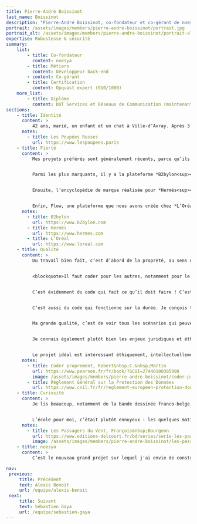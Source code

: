 ```yaml
---
title: Pierre-André Boissinot
last_name: Boissinot
description: "Pierre-André Boissinot, co-fondateur et co-gérant de noesya, développeur back-end"
portrait: /assets/images/members/pierre-andre-boissinot/portrait.jpg
portrait_alt: /assets/images/members/pierre-andre-boissinot/portrait-alt.jpg
expertise: Robustesse & sécurité
summary:
    list:
        - title: Co-fondateur
          content: noesya
        - title: Métiers
          content: Développeur back-end
        - content: Co-gérant
        - title: Certification
          content: Opquast expert (910/1000)
    more_list:
        - title: Diplôme
          content: DUT Services et Réseaux de Communication (maintenant Métiers du Multimédia et de l’Internet), Université Paris-Est Marne-la-Vallée
sections:
    - title: Identité
      content: >
          42 ans, marié, un enfant et un chat à Ville-d’Avray. Après 3 ans de droit et un Diplôme Universitaire de Technologie Services et Réseaux de Communication (maintenant Métiers du Multimédia et de l’Internet), je travaille d’abord dans une startup, puis co-fonde l’entreprise *Semio&nbsp;Design* en 2003. La structure est ensuite fusionnée à l’agence *Les&nbsp;Poupées&nbsp;Russes<sup><a href="#note-1">1</a></sup>*, que je quitte en 2021 pour créer *noesya*.
      notes:
        - title: Les Poupées Russes
          url: https://www.lespoupees.paris
    - title: Fierté
      content: >
          Mes projets préférés sont généralement récents, parce qu’ils matérialisent les progrès que je fais. Chaque projet me fait avancer.


          Parmi les plus marquants, il y a la plateforme *B2bylon<sup><a href="#note-2">2</a></sup>*, créée pour *Les&nbsp;Poupées&nbsp;Russes* : multi-marques, multilingue, modulaire, c’était un défi en termes de périmètre fonctionnel et de robustesse. Nous l’avons conçue, développée et amenée en moins de 3 ans à une quinzaine de clients actifs pour environ 250&nbsp;k€&nbsp;/&nbsp;an en Software as a Service (SaaS). Webinar, catalogue produit, elearning, gamification, nous avons développé une vingtaine de modules fonctionnels déployables à la demande, dans des environnements clients cloisonnés aux design systems personnalisés. La plateforme a bénéficié de nombreux audits de sécurité et tests de pénétration, que j’ai supervisés en tant que Data Protection Officer des *Poupées&nbsp;Russes*.


          Ensuite, l’encyclopédie de marque réalisée pour *Hermès<sup><a href="#note-3">3</a></sup>*, parce que j’aime cette maison, et que le résultat est superbe. Encore des problématiques de gestion de contenu et de traduction, des mécaniques ludiques et des enjeux d’optimisation, peu de nouveauté pour moi, mais un beau succès opérationnel !


          Enfin, Flow, une plateforme que nous avons créée chez *L’Oréal<sup><a href="#note-4">4</a></sup>* et que nous maintenons depuis 10 ans. La plateforme utilise une grande variété de technologie, notamment des APIs et back-offices en Ruby on Rails et des applications natives iPad (Objective-C) et Windows (C#), et permet de gérer du contenu de vente et des données commerciales.
      notes:
        - title: B2bylon
          url: https://www.b2bylon.com
        - title: Hermès
          url: https://www.hermes.com
        - title: L’Oréal
          url: https://www.loreal.com
    - title: Qualité
      content: >
          Du travail bien fait, c’est d’abord de la propreté, au sens d’Oncle Bob<sup><a href="#note-5">5</a></sup>: du code léger, pas trop verbeux, où chaque chose est à sa place. C’est aussi du code que l’on peut relire. Si je me relis dans deux ans, je dois comprendre facilement ce que j’ai écrit, et je veux que toute l’équipe puisse comprendre.


          <blockquote>Il faut coder pour les autres, notamment pour le soi du futur</blockquote>


          C’est évidemment du code qui fait ce qu’il doit faire ! C’est navrant de le préciser, mais beaucoup de développeurs produisent du code qui n’est pas fonctionnel, ou pas totalement fonctionnel.


          C’est aussi du code qui fonctionne sur la durée. Je conçois toujours des produits pour qu’ils puissent durer 10 ou 20 ans, je ne travaille jamais en me disant que c’est jetable. La robustesse est un bon investissement, notamment parce que le court terme a une fâcheuse tendance à durer plus longtemps que prévu.


          Ma grande qualité, c’est de voir tous les scénarios qui peuvent se produire, les effets de bord, les cas extrêmes et improbables, comme un grand arbre de problèmes possibles. Ca me permet de débugger avant que le bug ne se produise. Cela permet d’éviter les comportements inattendus de l’application, aux conséquences parfois graves tant pour le business que pour la sécurité des données. C’est notamment pour cela que nous ne travaillons plus avec Wordpress : trop de vulnérabilités, pas assez de robustesse.


          Je connais également plutôt bien les enjeux juridiques et éthiques liés à la sécurité Web, notamment le Règlement Général sur la Protection des Données<sup><a href="#note-6">6</a></sup> (RGPD). Au sein des *Poupées&nbsp;Russes*, j’ai géré tous les processus de conformité avec les services IT des clients de l’agence : *L’Oréal*, *Shiseido*, *Chanel*...


          Le projet idéal est intéressant éthiquement, intellectuellement et techniquement. C’est un projet aligné avec mes valeurs, bénéfique pour l’humanité et pour la Terre. C’est un projet qui me pousse techniquement, avec un contenu qui me touche ou m’apprend. J’ai envie de travailler sur de l’utile et du stimulant. Sur le plan technique, j’aime assembler de nouvelles choses, résoudre de nouveaux problèmes, dans de nouveaux contextes : j’aime beaucoup les *Lego*, et plus le modèle est complexe, plus ça me fait vibrer.
      notes:
        - title: Coder proprement, Robert&nbsp;C.&nbsp;Martin
          url: https://www.pearson.fr/fr/book/?GCOI=27440100385990
          image: /assets/images/members/pierre-andre-boissinot/coder-proprement.jpg
        - title: Règlement Général sur la Protection des Données
          url: https://www.cnil.fr/fr/reglement-europeen-protection-donnees
    - title: Curiosité
      content: >
          Je lis beaucoup, notamment de la bande dessinée franco-belge. Peu de manga, peu de comics, je suis  attaché à la ligne claire et à notre patrimoine européen. Je relis *François&nbsp;Bourgeon<sup><a href="#note-7">7</a></sup>* en ce moment, c’est vraiment très bon. Je regarde Netflix, même si je sais que l’empreinte écologique est désastreuse. J’adore le cinéma et le format série. En ce moment, je rattrape *How i met your mother* avec plaisir, et j’aime les séries historiques : *Rome*, *Vikings*, *The Last Kingdom*, *The Tudors*... Et j’adore les châteaux-forts ! Quels que soient les endroits où je voyage (pas en avion, je le supporte mal), je me débrouille toujours pour aller visiter un ou deux châteaux. Je suis fasciné par la construction médiévale, même si je suis heureux de ne pas avoir vécu à cette époque.


          L’école pour moi, c’était plutôt ennuyeux : les quelques matières qui me plaisaient n’allaient pas assez vite, et les nombreuses matières qui ne me plaisaient pas allaient beaucoup trop lentement. Je suis jusqu’au-boutiste, quand un sujet me plaît je veux tout maîtriser. Il m’arrive de tourner longtemps autour d’un sujet trop difficile, je n’y arrive pas, mais j’insiste. En mathématiques par exemple, je sens mes lacunes. Parfois, je finis par comprendre, c’est une petite victoire !
      notes:
        - title: Les Passagers du Vent, François&nbsp;Bourgeon
          url: https://www.editions-delcourt.fr/bd/series/serie-les-passagers-du-vent/album-les-passagers-du-vent-integrale-t01-t05
          image: /assets/images/members/pierre-andre-boissinot/les-passagers-du-vent.jpg
    - title: noesya
      content: >
          C’est le nouveau grand projet sur lequel j'ai envie de construire. et j'espère qu'il durera aussi longtemps - voir plus - que le précédent. C'est aussi le plaisir de travailler avec une bande de copains, des gens que je connais depuis longtemps, que j’ai choisis, et avec qui je suis ravi de construire. C’est aussi une façon de gagner ma vie correctement en faisant des choses qui m’intéressent, sur des sujets avec lesquels je me sens aligné.

nav:
 previous:
     title: Précédent
     text: Alexis Benoit
     url: /equipe/alexis-benoit
 next:
     title: Suivant
     text: Sébastien Gaya
     url: /equipe/sebastien-gaya
---
```

